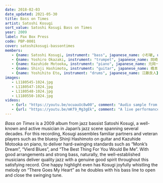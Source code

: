 ```yaml
---
date: 2018-02-03
date_updated: 2021-05-30
title: Bass on Times
artist: Satoshi Kosugi
sort_value: Satoshi Kosugi Bass on Times
year: 2009
label: Pax Box Press
code: PBP-0001
cover: satoshikosugi-bassontimes
members:
   - {name: Satoshi Kosugi, instrument: "bass", japanese_name: 小杉敏, url: "http://www7b.biglobe.ne.jp/kosugibass/"}
   - {name: Yoshiro Okazaki, instrument: "trumpet", japanese_name: 岡崎好朗}
   - {name: Kazuhide Motooka, instrument: "piano", japanese_name: 元岡一英}
   - {name: Shinji Hashimoto, instrument: "guitar", japanese_name: 橋本信二}
   - {name: Yoshihito Eto, instrument: "drums", japanese_name: 江藤良人}
images:
   - L1180545-1024.jpg
   - L1180547-1024.jpg
   - L1180548-1024.jpg
   - L1180550-1024.jpg
videos: 
   - {url: "https://youtu.be/ocuauUc8w00", comment: "Audio sample from “Monk's Dream”, the first track on this album"}
   - {url: "https://youtu.be/mKf9_Mg3gEk", comment: "A live performance featuring Kanji Ohta on piano, Satoshi Kosugi on bass, and Kenichiro Murata on drums playing Charlie Parker’s “Chasin’ the Bird”"}
---
```



*Bass on Times* is a 2009 album from jazz bassist Satoshi Kosugi, a well-known and active musician in Japan’s jazz scene spanning several decades. For this recording, Kosugi assembles familiar partners and veteran players such as the bluesy Shinji Hashimoto on guitar and Kazuhide Motooka on piano, to deliver hard-swinging standards such as “Monk’s Dream”, “Vierd Blues”, and “The Best Thing For You Would Be Me”. With good arrangements and strong bass, naturally, the well-established musicians deliver quality jazz with a genuine good spirit throughout this satisfying record. One happy highlight even has Kosugi joyfully whistling the melody on “There Goes My Heart” as he doubles with his bass line to open and close the swinging tune.



